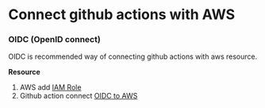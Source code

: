 # Connect github actions with AWS

### OIDC (OpenID connect)

OIDC is recommended way of connecting github actions with aws resource.

**Resource**

1. AWS add [IAM Role](https://docs.aws.amazon.com/IAM/latest/UserGuide/id_roles_create_for-user.html)
2. Github action connect [OIDC to AWS](https://docs.github.com/en/actions/deployment/security-hardening-your-deployments/configuring-openid-connect-in-amazon-web-services)
